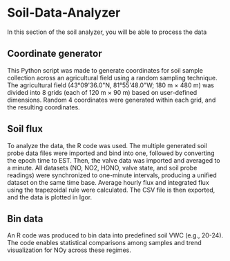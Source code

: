 # Soil-Data-Analyzer
In this section of the soil analyzer, you will be able to process the data 

## Coordinate generator 
This Python script was made to generate coordinates for soil sample collection across an agricultural field using a random sampling technique. The agricultural field (43°09'36.0"N, 81°55'48.0"W; 180 m × 480 m) was divided into 8 grids (each of 120 m × 90 m) based on user-defined dimensions. Random 4 coordinates were generated within each grid, and the resulting coordinates.

## Soil flux
To analyze the data, the R code was used. The multiple generated soil probe data files were imported and bind into one, followed by converting the epoch time to EST. Then, the valve data was imported and averaged to a minute. All datasets (NO, NO2, HONO, valve state, and soil probe readings) were synchronized to one-minute intervals, producing a unified dataset on the same time base. Average hourly flux and integrated flux using the trapezoidal rule were calculated. The CSV file is then exported, and the data is plotted in Igor. 

## Bin data
An R code was produced to bin data into predefined soil VWC (e.g., 20-24). The code enables statistical comparisons among samples and trend visualization for NOy across these regimes. 


